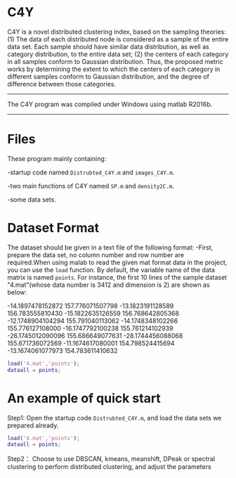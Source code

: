 # C4Y
C4Y is a novel distributed clustering index, based on the sampling theories: 
(1) The data of each distributed node is considered as a sample of the entire data set. Each sample should have similar data 
distribution, as well as category distribution, to the entire data set; 
(2) the centers of each category in all samples conform to Gaussian
distribution. Thus, the proposed metric works by determining the extent to which the centers of each category in different samples
conform to Gaussian distribution, and the degree of difference between those categories.

***********************************************************************************
The C4Y program was compiled under Windows using matlab R2016b.
***********************************************************************************

Files
===================================================================================
These program mainly containing:

-startup code named `Distrubted_C4Y.m` and `images_C4Y.m`.

-two main functions of C4Y named `SP.m` and `density2C.m`.

-some data sets.

Dataset Format
===================================================================================
The dataset should be given in a text file of the following format:
-First, prepare the data set, no column number and row number are required.When using malab to read the given mat format data in the project, you can use the `load` function. By default, the variable name of the data matrix is named `points`.
For instance, the first 10 lines of the sample dataset "4.mat"(whose data number is 3412 and dimension is 2) are shown as below:

-14.1897478152872	157.776071507798
-13.1823191128589	156.783555810430
-15.1822635126559	156.768642805368
-12.1748904104294	155.791040113062
-14.1748348102266	155.776127108000
-16.1747792100238	155.761214102939
-26.1745012090096	155.686649077631
-28.1744456088068	155.671736072569
-11.1674617080001	154.798524415694
-13.1674061077973	154.783611410632

```matlab
load('4.mat','points');
dataall = points;
```

An example of quick start
===================================================================================
Step1:
Open the startup code `Distrubted_C4Y.m`, and load the data sets we prepared already.
```matlab
load('4.mat','points');
dataall = points;
```

Step2：
Choose to use DBSCAN, kmeans, meanshift, DPeak or spectral clustering to perform distributed clustering, and adjust the parameters
```matlab

